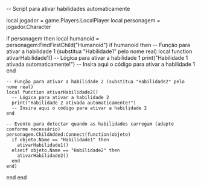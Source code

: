 -- Script para ativar habilidades automaticamente

local jogador = game.Players.LocalPlayer
local personagem = jogador.Character

if personagem then
  local humanoid = personagem:FindFirstChild("Humanoid")
  if humanoid then
    -- Função para ativar a habilidade 1 (substitua "Habilidade1" pelo nome real)
    local function ativarHabilidade1()
      -- Lógica para ativar a habilidade 1
      print("Habilidade 1 ativada automaticamente!")
      -- Insira aqui o código para ativar a habilidade 1
    end

    -- Função para ativar a habilidade 2 (substitua "Habilidade2" pelo nome real)
    local function ativarHabilidade2()
      -- Lógica para ativar a habilidade 2
      print("Habilidade 2 ativada automaticamente!")
      -- Insira aqui o código para ativar a habilidade 2
    end

    -- Evento para detectar quando as habilidades carregam (adapte conforme necessário)
    personagem.ChildAdded:Connect(function(objeto)
      if objeto.Name == "Habilidade1" then
        ativarHabilidade1()
      elseif objeto.Name == "Habilidade2" then
        ativarHabilidade2()
      end
    end)
  end
end
